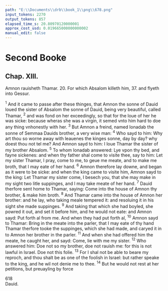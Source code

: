 ```yaml
---
path: "E:\\Documents\\drb\\book_1\\png\\678.png"
input_tokens: 2270
output_tokens: 857
elapsed_time_s: 20.80970120000001
approx_cost_usd: 0.019665000000000002
manual_edit: false
---
```

# Second Booke
## Chap. XIII.

Amnon rauisheth Thamar. 20. For which Absalom killeth him, 37. and flyeth into Gessur.

<sup>1</sup> And it came to passe after these thinges, that Amnon the sonne of Dauid loued the sister of Absalom the sonne of Dauid, being very beautiful, called Thamar, <sup>2</sup> and was fond on her exceedingly, so that for the loue of her he was sicke: because wheras she was a virgin, it semed vnto him hard to doe any thing vnhonestly with her. <sup>3</sup> But Amnon a freind, named Ionadab the sonne of Semmaa Dauids brother, a very wise man: <sup>4</sup> Who sayd to him: Why art thou so worne away with leauenes the kinges sonne, day by day? why doest thou not tel me? And Amnon sayd to him: I loue Thamar the sister of my brother Absalom. <sup>5</sup> To whom Ionadab answered: Lye vpon thy bed, and fayne sickenes: and when thy father shal come to visite thee, say to him: Let my sister Thamar, I pray, come to me, to geue me meate, and to make me broth, that I may eate of her hand. <sup>6</sup> Amnon therefore lay downe, and began as it were to be sicke: and when the king came to visite him, Amnon sayd to the king: Let Thamar my sister come, I besech you, that she may make in my sight two litle suppinges, and I may take meate of her hand. <sup>7</sup> Dauid therfore sent home to Thamar, saying: Come into the house of Amnon thy brother, & make him broth. <sup>8</sup> And Thamar came into the house of Amnon her brother: and he lay, who taking meale tempered it: and resoluing it in his sight she made suppinges. <sup>9</sup> And taking that which she had boyled, she powred it out, and set it before him, and he would not eate: and Amnon sayd: Put forth al from me. And when they had put forth al, <sup>10</sup> Amnon sayd to Thamar: Bring in the meate into the parler, that I may eate of thy hand Thamar therfore tooke the suppinges, which she had made, and caryed it in to Amnon her brother in the parler. <sup>11</sup> And when she had offered him the meate, he caught her, and sayd: Come, lie with me my sister. <sup>12</sup> Who answered him: Doe not so my brother, doe not rauish me: for this is not lawful in Israel. Doe not this folie. <sup>13</sup> For I shal not be able to beare my reproch, and thou shalt be as one of the foolish in Israel: but rather speake to the king, and he wil not denie me to thee. <sup>14</sup> But he would not rest at her petitions, but preuayling by force

[^1]: Amnon rauisheth Thamar.

[^2]: For which Absalom killeth him, 37. and flyeth into Gessur.

<aside>618</aside>

<aside>Dauid.</aside>